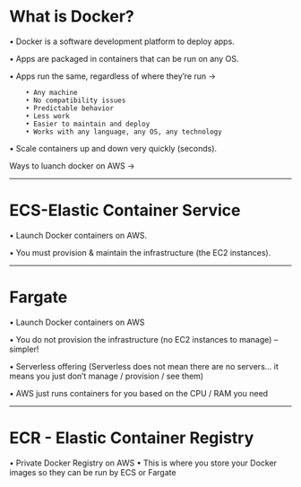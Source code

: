 # What is Docker?

• Docker is a software development platform to deploy apps.

• Apps are packaged in containers that can be run on any OS.

• Apps run the same, regardless of where they’re run ->

        • Any machine 
        • No compatibility issues 
        • Predictable behavior 
        • Less work 
        • Easier to maintain and deploy 
        • Works with any language, any OS, any technology 
        
• Scale containers up and down very quickly (seconds).

Ways to luanch docker on AWS ->
_____________________________________________________________________________________________________________________________________________________________________________
# ECS-Elastic Container Service

• Launch Docker containers on AWS.

• You must provision & maintain the infrastructure (the EC2 instances).
_____________________________________________________________________________________________________________________________________________________________________________
# Fargate 

• Launch Docker containers on AWS

• You do not provision the infrastructure (no EC2 instances to manage) – simpler!

• Serverless offering (Serverless does not mean there are no servers... it means you just don’t manage / provision / see them)

• AWS just runs containers for you based on the CPU / RAM you need
______________________
# ECR - Elastic Container Registry 

• Private Docker Registry on AWS
• This is where you store your Docker images so they can be run by ECS or Fargate
